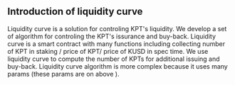 ## Introduction of liquidity curve
Liquidity curve is a solution for controling KPT's liquidity. 
We develop a set of algorithm for controling the KPT's issurance and buy-back. 
Liquidity curve is a smart contract with many functions including collecting number of KPT in staking / price of KPT/ price of KUSD in spec time. 
We use liquidity curve to compute the number of KPTs for additional issuing and buy-back.
Liquidity curve algorithm is more complex because it uses many params (these params are on above ). 
